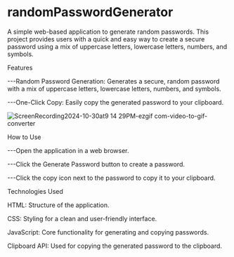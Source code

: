 # randomPasswordGenerator

A simple web-based application to generate random passwords. This project provides users with a quick and easy way to create a secure password using a mix of uppercase letters, lowercase letters, numbers, and symbols.

Features

---Random Password Generation: Generates a secure, random password with a mix of uppercase letters, lowercase letters, numbers, and symbols.

---One-Click Copy: Easily copy the generated password to your clipboard.


![ScreenRecording2024-10-30at9 14 29PM-ezgif com-video-to-gif-converter](https://github.com/user-attachments/assets/37a358f1-005c-42da-ad52-96ee16091262)



How to Use

---Open the application in a web browser.

---Click the Generate Password button to create a password.

---Click the copy icon next to the password to copy it to your clipboard.


Technologies Used

HTML: Structure of the application.

CSS: Styling for a clean and user-friendly interface.

JavaScript: Core functionality for generating and copying passwords.

Clipboard API: Used for copying the generated password to the clipboard.
